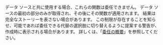 
データ ソースと共に使用する場合、これらの関数は委任できません。 データ ソースの最初の部分のみが取得され、その後にその関数が適用されます。 結果は完全なストーリーを表さない場合があります。 この制限が存在することを知らせ、可能であれば委任できる代替の選択肢に切り替えるように提案する警告が、作成時に表示される場合があります。 詳しくは、「[委任の概要](../maker/canvas-apps/delegation-overview.md)」を参照してください。

